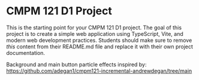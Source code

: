 # CMPM 121 D1 Project

This is the starting point for your CMPM 121 D1 project. The goal of this project is to create a simple web application using TypeScript, Vite, and modern web development practices. Students should make sure to remove _this_ content from their README.md file and replace it with their own project documentation.

Background and main button particle effects inspired by: <https://github.com/adegan1/cmpm121-incremental-andrewdegan/tree/main>
